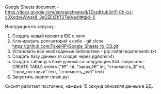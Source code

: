 Google Sheets document - https://docs.google.com/spreadsheets/d/1ZxzdUub2mT-Ch-bJ-c0XqdxeWwzk8_3eQZEtZhT2Te0/edit#gid=0

Инструкция по запуску:
1. Создать новый проект в IDE c venv
2. Клонировать репозиторий к себе - git clone https://github.com/FakelRP/Google_Sheets_to_DB.git
3. Установить все необходимые библиотеки - pip instal requirements.txt
4. Создать базу данных (я создал через pgAdmin4) 
5. Создать таблицу в базе данных со следующим SQL запросом - CREATE TABLE orders ("№" int, "заказ_№" int, "стоимость_$" int, "срок_поставки" text, "стоимость_руб" text)
6. Запустить скрипт (main.py)

Скрипт работает постоянно, каждые 15 секунд обновляя данные в БД.
